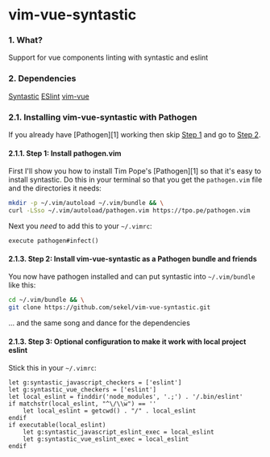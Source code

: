 # vim-vue-syntastic

### 1\. What?

Support for vue components linting with syntastic and eslint

### 2\. Dependencies

[Syntastic](https://github.com/scrooloose/syntastic)
[ESlint](http://eslint.org/)
[vim-vue](https://github.com/posva/vim-vue)

### 2.1\. Installing vim-vue-syntastic with Pathogen

If you already have [Pathogen][1] working then skip [Step 1](#step1) and go to
[Step 2](#step2).

<a name="step1"></a>

#### 2.1.1\. Step 1: Install pathogen.vim

First I'll show you how to install Tim Pope's [Pathogen][1] so that it's easy to
install syntastic.  Do this in your terminal so that you get the `pathogen.vim`
file and the directories it needs:
```sh
mkdir -p ~/.vim/autoload ~/.vim/bundle && \
curl -LSso ~/.vim/autoload/pathogen.vim https://tpo.pe/pathogen.vim
```
Next you *need* to add this to your `~/.vimrc`:
```vim
execute pathogen#infect()
```
<a name="step2"></a>

#### 2.1.3\. Step 2: Install vim-vue-syntastic as a Pathogen bundle and friends

You now have pathogen installed and can put syntastic into `~/.vim/bundle` like
this:

```sh
cd ~/.vim/bundle && \
git clone https://github.com/sekel/vim-vue-syntastic.git
```
... and the same song and dance for the dependencies

#### 2.1.3\. Step 3: Optional configuration to make it work with local project eslint

Stick this in your `~/.vimrc`:

```vim
let g:syntastic_javascript_checkers = ['eslint']
let g:syntastic_vue_checkers = ['eslint']
let local_eslint = finddir('node_modules', '.;') . '/.bin/eslint'
if matchstr(local_eslint, "^\/\\w") == ''
    let local_eslint = getcwd() . "/" . local_eslint
endif
if executable(local_eslint)
    let g:syntastic_javascript_eslint_exec = local_eslint
    let g:syntastic_vue_eslint_exec = local_eslint
endif
```
